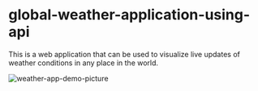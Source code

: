 # global-weather-application-using-api
This is a web application that can be used to visualize live updates of weather conditions in any place in the world. 

![weather-app-demo-picture](https://user-images.githubusercontent.com/104146031/206240275-87c18434-d0d4-4360-8f6a-39368978dd58.png)
